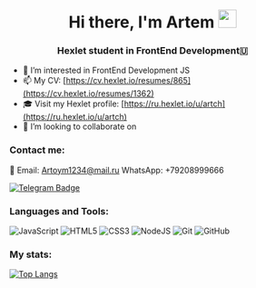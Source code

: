 <h1 align="center">Hi there, I'm <a>Artem</a> 
<img src="https://github.com/blackcater/blackcater/raw/main/images/Hi.gif" height="32"/></h1>
<h3 align="center">Hexlet student in FrontEnd Development🇺</h3>


- 👀 I’m interested in FrontEnd Development  JS
- 📫 My CV: [https://cv.hexlet.io/resumes/865](https://cv.hexlet.io/resumes/1362)
- 🎓 Visit my Hexlet profile: [https://ru.hexlet.io/u/artch](https://ru.hexlet.io/u/artch)
- 💞️ I’m looking to collaborate on 
<h3 align="left">Contact me:</h3>

📧 Email: [Artoym1234@mail.ru](mailto:Artoym1234@mail.ru)
WhatsApp: +79208999666


[![Telegram Badge](https://img.shields.io/badge/-Telegram-0088cc?style=flat-square&logo=Telegram&logoColor=white)](https://t.me/@ArttChe)
<h3 align="left">Languages and Tools:</h3>

![JavaScript](https://img.shields.io/badge/javascript-%23323330.svg?style=for-the-badge&logo=javascript&logoColor=%23F7DF1E)
![HTML5](https://img.shields.io/badge/html5-%23E34F26.svg?style=for-the-badge&logo=html5&logoColor=white)
![CSS3](https://img.shields.io/badge/css3-%231572B6.svg?style=for-the-badge&logo=css3&logoColor=white)
![NodeJS](https://img.shields.io/badge/node.js-6DA55F?style=for-the-badge&logo=node.js&logoColor=white)
	![Git](https://img.shields.io/badge/git-%23F05033.svg?style=for-the-badge&logo=git&logoColor=white)
  	![GitHub](https://img.shields.io/badge/github-%23121011.svg?style=for-the-badge&logo=github&logoColor=white)
	
<h3 align="left">My stats:</h3>


[![Top Langs](https://github-readme-stats.vercel.app/api/top-langs/?username=Artoym1234&layout=compact&theme=vision-friendly-dark)](https://github.com/anuraghazra/github-readme-stats)
<!---
Artoym1234/Artoym1234 is a ✨ special ✨ repository because its `README.md` (this file) appears on your GitHub profile.
You can click the Preview link to take a look at your changes.
--->
